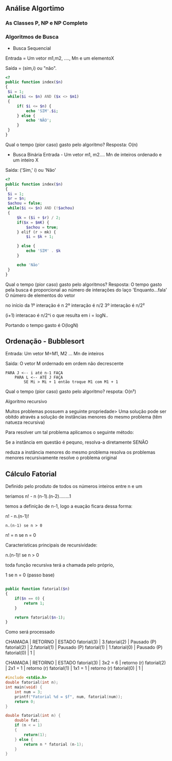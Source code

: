 ## Análise Algortimo

### As Classes P, NP e NP Completo

### Algoritmos de Busca

* Busca Sequencial

Entrada = Um vetor m1,m2, ...., Mn e um elementoX

Saída = (sim,i) ou "não".

```php
<?
public function index($n)
{
 $i = 1;
 while($i <= $n) AND ($x <> $m1) 
 {
     if( $i <= $n) {
         echo 'SIM'.$i;
     } else {
         echo 'NÃO';
     }
 }
}
```

Qual o tempo (pior caso) gasto pelo algoritmo? 
Resposta: O(n)


* Busca Binária
Entrada - Um vetor m1, m2.... Mn de inteiros ordenado e um inteiro X

Saída: ('Sim,' i) ou 'Não'

```php
<?
public function index($n)
{
 $i = 1;
 $r = $n;
 $achou = false;
 while($i <= $n) AND (!$achou) 
 {
     $k = ($i + $r) / 2;
     if($x = $mK) {
         $achou = true;
     } elif (r > mk) {
         $i = $k + 1;

     } else {
         echo 'SIM' . $k
     }

     echo 'Não'
 }
}
```

Qual o tempo (pior caso) gasto pelo algoritmos? 
Resposta: O tempo gasto pela busca é proporcional ao número de interações do laço 'Enquanto...fala' 
O número de elementos do vetor 

no início da 1º interação é n
2º interação é n/2
3º interação é n/2²

(i+1) interacao é n/2^i o que resulta em i = logN.. 

Portando o tempo gasto é O(logN)

## Ordenação - Bubblesort
Entrada: Um vetor M=M1, M2 ... Mn de inteiros

Saida: O vetor M ordernado em ordem não decrescente

```
PARA J <-- i até n-1 FAÇA
    PARA L <-- ATÉ J FAÇA
        SE Mi > Mi + 1 então troque M1 com M1 + 1
```

Qual o tempo (pior caso) gasto pelo algoritmo? 
respota: O(n²)

Algoritmo recursivo

Muitos problemas possuem a seguinte propriedade>
Uma solução pode ser obitdo através a solução de instâncias menores do mesmo problema (têm natueza recursiva)

Para resolver um tal problema aplicamos o seguinte método: 

Se a instância em questão é pequno, resolva-a diretamente
SENÃO

reduza a instância menores do mesmo problema
resolva os problemas menores recursivamente
resolve o problema original 

## Cálculo Fatorial 
Definido pelo produto de todos os números inteiros entre n e um 

teriamos n! - n (n-1).(n-2)........1

temos a definição de n-1, logo a euação ficara dessa forma:

n! - n.(n-1)!

    n.(n-1) se n > 0
n! = 
    n se n = 0

Caracteristicas principais de recursividade:

n.(n-1)! se n > 0

toda função recursiva terá a chamada pelo próprio, 

1 se n = 0 (passo base)


```php

public function fatorial($n)
{
    if($n == 0) {
        return 1;
    }

    return fatorial($n-1);
}
```


Como será processado

CHAMADA     | RETORNO       | ESTADO
fatorial(3) | 3.fatorial(2) |  Pausado (P)
fatorial(2) | 2.fatorial(1) |  Pausado (P)
fatorial(1) | 1.fatorial(0) |  Pausado (P)
fatorial(0) | 1             |


CHAMADA     | RETORNO | ESTADO
fatorial(3) | 3x2 = 6 |  retorno (r)
fatorial(2) | 2x1 = 1 |  retorno (r)
fatorial(1) | 1x1 = 1 |  retorno (r)
fatorial(0) | 1       |


```c 
#include <stdio.h>
double fatorial(int n);
int main(void) {
    int num = 3; 
    printf("Fatorial %d = $f", num, fatorial(num));
    return 0;
}

double fatorial(int n) {
    double fat; 
    if (n < = 1)
    {
        return(1);
    } else {
        return n * fatorial (n-1);
    }
}
```